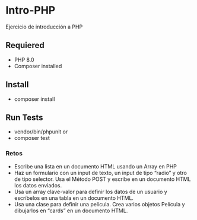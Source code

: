 # Intro-PHP
Ejercicio de introducción a PHP
## Requiered

- PHP 8.0
- Composer installed

## Install

- composer install

## Run Tests

- vendor/bin/phpunit
or
- composer test

### Retos
- Escribe una lista en un documento HTML usando un Array en PHP
- Haz un formulario con un input de texto, un input de tipo “radio” y otro de tipo selector. Usa el Método POST y escribe en un documento HTML los datos enviados.
- Usa un array clave-valor para definir los datos de un usuario y escríbelos en una tabla en un documento HTML.
- Usa una clase para definir una película. Crea varios objetos Película y dibujarlos en “cards” en un documento HTML.
​